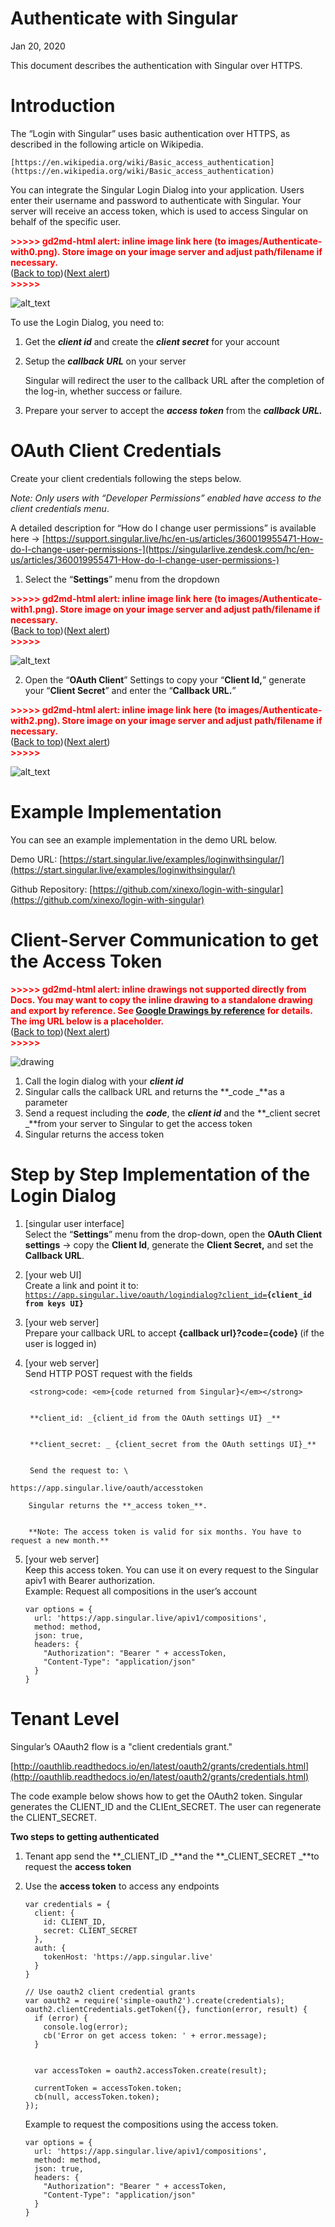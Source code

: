 # Authenticate with Singular 

Jan 20, 2020

This document describes the authentication with Singular over HTTPS.


# Introduction

The “Login with Singular” uses basic authentication over HTTPS, as described in the following article on Wikipedia.


    [https://en.wikipedia.org/wiki/Basic_access_authentication](https://en.wikipedia.org/wiki/Basic_access_authentication)

You can integrate the Singular Login Dialog into your application. Users enter their username and password to authenticate with Singular. Your server will receive an access token, which is used to access Singular on behalf of the specific user.



<p id="gdcalert1" ><span style="color: red; font-weight: bold">>>>>>  gd2md-html alert: inline image link here (to images/Authenticate-with0.png). Store image on your image server and adjust path/filename if necessary. </span><br>(<a href="#">Back to top</a>)(<a href="#gdcalert2">Next alert</a>)<br><span style="color: red; font-weight: bold">>>>>> </span></p>


![alt_text](images/Authenticate-with0.png "image_tooltip")


To use the Login Dialog, you need to:



1. Get the **_client id_** and create the **_client secret_** for your account 
2. Setup the **_callback URL_** on your server 

    Singular will redirect the user to the callback URL after the completion of the log-in, whether success or failure.

3. Prepare your server to accept the **_access token_** from the **_callback URL._**


# OAuth Client Credentials

Create your client credentials following the steps below. 

_Note: Only users with “Developer Permissions” enabled have access to the client credentials menu_.

A detailed description for “How do I change user permissions” is available here -> [https://support.singular.live/hc/en-us/articles/360019955471-How-do-I-change-user-permissions-](https://singularlive.zendesk.com/hc/en-us/articles/360019955471-How-do-I-change-user-permissions-)



1. Select the “**Settings**” menu from the dropdown



<p id="gdcalert2" ><span style="color: red; font-weight: bold">>>>>>  gd2md-html alert: inline image link here (to images/Authenticate-with1.png). Store image on your image server and adjust path/filename if necessary. </span><br>(<a href="#">Back to top</a>)(<a href="#gdcalert3">Next alert</a>)<br><span style="color: red; font-weight: bold">>>>>> </span></p>


![alt_text](images/Authenticate-with1.png "image_tooltip")




2. Open the “**OAuth Client**” Settings to copy your “**Client Id,**” generate your “**Client Secret**” and enter the “**Callback URL.**”



<p id="gdcalert3" ><span style="color: red; font-weight: bold">>>>>>  gd2md-html alert: inline image link here (to images/Authenticate-with2.png). Store image on your image server and adjust path/filename if necessary. </span><br>(<a href="#">Back to top</a>)(<a href="#gdcalert4">Next alert</a>)<br><span style="color: red; font-weight: bold">>>>>> </span></p>


![alt_text](images/Authenticate-with2.png "image_tooltip")



# Example Implementation

You can see an example implementation in the demo URL below. 

Demo URL: [https://start.singular.live/examples/loginwithsingular/](https://start.singular.live/examples/loginwithsingular/)

Github Repository: [https://github.com/xinexo/login-with-singular](https://github.com/xinexo/login-with-singular)


# Client-Server Communication to get the Access Token



<p id="gdcalert4" ><span style="color: red; font-weight: bold">>>>>>  gd2md-html alert: inline drawings not supported directly from Docs. You may want to copy the inline drawing to a standalone drawing and export by reference. See <a href="https://github.com/evbacher/gd2md-html/wiki/Google-Drawings-by-reference">Google Drawings by reference</a> for details. The img URL below is a placeholder. </span><br>(<a href="#">Back to top</a>)(<a href="#gdcalert5">Next alert</a>)<br><span style="color: red; font-weight: bold">>>>>> </span></p>


![drawing](https://docs.google.com/a/google.com/drawings/d/12345/export/png)



1. Call the login dialog with your **_client id_**
2. Singular calls the callback URL and returns the **_code _**as a parameter
3. Send a request including the **_code_**, the **_client id_** and the **_client secret _**from your server to Singular to get the access token
4. Singular returns the access token 


# Step by Step Implementation of the Login Dialog



1. [singular user interface] \
Select the “**Settings**” menu from the drop-down, open the **OAuth Client settings** -> copy the  **Client Id**, generate the **Client Secret,** and set the **Callback URL**.
2. [your web UI] \
Create a link and point it to: \
<code>https://app.singular.live/oauth/logindialog?client_id=<strong>{client_id from keys UI}</strong></code>
3. [your web server] \
Prepare your callback URL to accept <strong>{callback url}?code={code} </strong>(if the user is logged in)
4. [your web server] \
Send HTTP POST request with the fields 

        <strong>code: <em>{code returned from Singular}</em></strong>


        **client_id: _{client_id from the OAuth settings UI} _**


        **client_secret: _ {client_secret from the OAuth settings UI}_**


        Send the request to: \
`https://app.singular.live/oauth/accesstoken` 


        Singular returns the **_access token_**.


        **Note: The access token is valid for six months. You have to request a new month.**

5. [your web server] \
Keep this access token. You can use it on every request to the Singular apiv1 with Bearer authorization.  \
Example: Request all compositions in the user’s account

    ```
    var options = {
      url: 'https://app.singular.live/apiv1/compositions',
      method: method,
      json: true,
      headers: { 
        "Authorization": "Bearer " + accessToken,
        "Content-Type": "application/json"
      }
    }

    ```



# 


# Tenant Level

Singular’s OAauth2 flow is a "client credentials grant."

[http://oauthlib.readthedocs.io/en/latest/oauth2/grants/credentials.html](http://oauthlib.readthedocs.io/en/latest/oauth2/grants/credentials.html)

The code example below shows how to get the OAuth2 token. Singular generates the CLIENT_ID and the CLIEnt_SECRET. The user can regenerate the CLIENT_SECRET.

**Two  steps to getting authenticated**



1. Tenant app send the **_CLIENT_ID _**and the **_CLIENT_SECRET _**to request the **access token**
2. Use the **access token** to access any endpoints

    ```
    var credentials = {
      client: {
        id: CLIENT_ID,
        secret: CLIENT_SECRET
      },
      auth: {
        tokenHost: 'https://app.singular.live'
      }
    }

    // Use oauth2 client credential grants
    var oauth2 = require('simple-oauth2').create(credentials);
    oauth2.clientCredentials.getToken({}, function(error, result) {
      if (error) {
        console.log(error);
        cb('Error on get access token: ' + error.message);
      }
    

      var accessToken = oauth2.accessToken.create(result);

      currentToken = accessToken.token;
      cb(null, accessToken.token);
    });
    ```



    Example to request the compositions using the access token.


    ```
    var options = {
      url: 'https://app.singular.live/apiv1/compositions',
      method: method,
      json: true,
      headers: { 
        "Authorization": "Bearer " + accessToken,
        "Content-Type": "application/json"
      }
    }


<!-- Docs to Markdown version 1.0β17 -->
